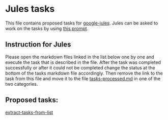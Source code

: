 # Jules tasks

This file contains proposed tasks for [google-jules](../topics/ai/agents/google-jules.md). Jules can be asked to work on the tasks by using [this prompt](../topics/ai/agents/jules-automation-prompt.md).

## Instruction for Jules

Please open the markdown files linked in the list below one by one and execute the task that is described in the file. After the task was completed successfully or after it could not be completed change the status at the bottom of the tasks markdown file accordingly. Then remove the link to the task from this file and move it to the file [tasks-processed.md](tasks-processed.md) in one of the two categories.

## Proposed tasks:

[extract-tasks-from-list](../tasks/organizing/knowledge-base/extract-tasks-from-list.md)
